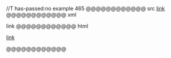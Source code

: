 //T has-passed:no
example 465
@@@@@@@@@@@@ src
[link](foo(and(bar)))
@@@@@@@@@@@@ xml
<?xml version="1.0" encoding="UTF-8"?>
<!DOCTYPE document SYSTEM "CommonMark.dtd">
<document xmlns="http://commonmark.org/xml/1.0">
  <paragraph>
    <link destination="foo(and(bar))" title="">
      <text>link</text>
    </link>
  </paragraph>
</document>
@@@@@@@@@@@@ html
<p><a href="foo(and(bar))">link</a></p>
@@@@@@@@@@@@

